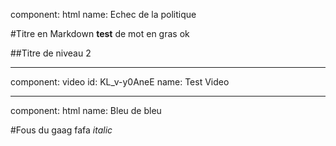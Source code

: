 component: html
name: Echec de la politique

#Titre en Markdown
**test** de mot en gras
ok

##Titre de niveau 2

* * *
component: video
id: KL_v-y0AneE
name: Test Video

* * *
component: html
name: Bleu de bleu

#Fous du gaag
fafa *italic*